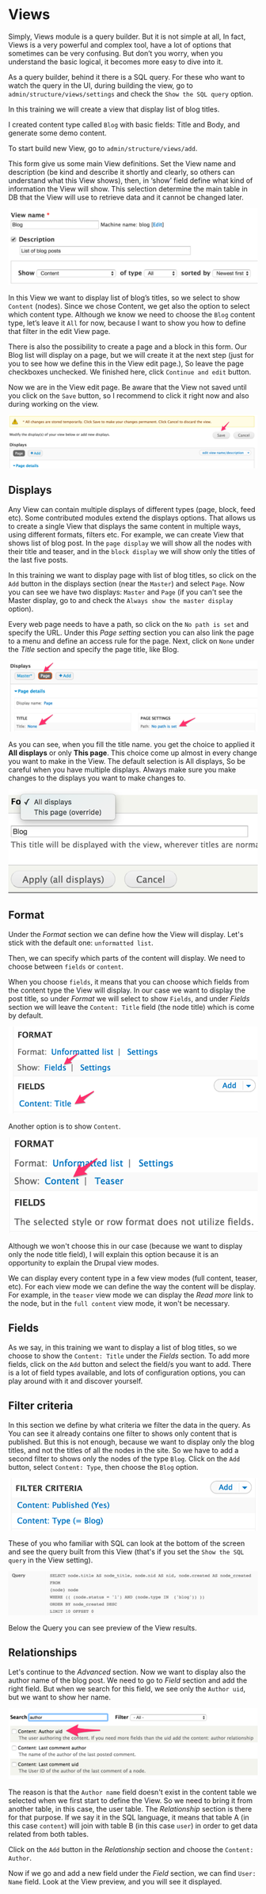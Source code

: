 # Views

Simply, Views module is a query builder. But it is not simple at all, In fact, Views is a very powerful and complex tool, have a lot of options that sometimes can be very confusing. But don’t you worry, when you understand the basic logical, it becomes more easy to dive into it.

As a query builder, behind it there is a SQL query. For these who want to watch the query in the UI, during building the view, go to `admin/structure/views/settings` and check the `Show the SQL query` option.

In this training we will create a view that display list of blog titles.

I created content type called `Blog` with basic fields: Title and Body, and generate some demo content.

To start build new View, go to `admin/structure/views/add`.

This form give us some main View definitions. Set the View name and description (be kind and describe it shortly and clearly, so others can understand what this View shows), then, in ‘show’ field define what kind of information the View will show. This selection determine the main table in DB that the View will use to retrieve data and it cannot be changed later.

![](images/views/first_view_form.png)

In this View we want to display list of blog’s titles, so we select to show `Content` (nodes). Since we chose Content, we get also the option to select which content type. Although we know we need to choose the `Blog` content type, let’s leave it `All` for now, because I want to show you how to define that filter in the edit View page.

There is also the possibility to create a page and a block in this form. Our Blog list will display on a page, but we will create it at the next step (just for you to see how we define this in the View edit page.), So leave the page checkboxes unchecked.
We finished here, click `Continue and edit` button.

Now we are in the View edit page. Be aware that the View not saved until you click on the `Save` button, so I recommend to click it right now and also during working on the view.

![](images/views/save_view.png)


## Displays

Any View can contain multiple displays of different types (page, block, feed etc). Some contributed modules extend the displays options. That allows us  to create a single View that displays the same content in multiple ways, using different formats, filters etc. For example, we can create View that shows list of blog post. In the `page display` we will show all the nodes with their title and teaser, and in the `block display` we will show only the titles of the last five posts.

In this training we want to display page with list of blog titles, so click on the `Add` button in the displays section (near the `Master`) and select `Page`. Now you can see we have two displays: `Master` and `Page` (if you can't see the Master display, go to and check the `Always show the master display` option).

Every web page needs to have a path, so click on the `No path is set` and specify the URL. Under this _Page setting_ section you can also link the page to a menu and define an access rule for the page.
Next, click on `None` under the _Title_ section and specify the page title, like Blog.

![](images/views/page_display.png)

As you can see, when you fill the title name. you get the choice to applied it **All displays** or only **This page**. This choice come up almost in every change you want to make in the View.  The default selection is All displays, So be careful when you have multiple displays. Always make sure you make changes to the displays you want to make changes to.

![](images/views/apply_all_displays.png)



## Format

Under the _Format_ section we can define how the View will display. Let's stick with the default one: `unformatted list`.

Then, we can specify which parts of the content will display. We need to choose between `fields` or `content`.

When you choose `fields`, it means that you can choose which fields from the content type the View will display. In our case we want to display the post title, so under _Format_ we will select to show `Fields`, and under _Fields_ section we will leave the `Content: Title` field (the node title) which is come by default.

![](images/views/fields.png)

Another option is to show `Content`.

![](images/views/content.png)

Although we won't choose this in our case (because we want to display only the node title field), I will explain this option because it is an opportunity to explain the Drupal view modes.

We can display every content type in a few view modes (full content, teaser, etc). For each view mode we can define the way the content will be display. For example, in the `teaser` view mode we can display the _Read more_ link to the node, but in the `full content` view mode, it won't be necessary.


## Fields

As we say, in this training we want to display a list of blog titles, so we choose to show the `Content: Title` under the _Fields_ section. To add more fields, click on the `Add` button and select the field/s you want to add. There is a lot of field types available, and lots of configuration options, you can play around with it and discover yourself.


## Filter criteria

In this section we define by what criteria we filter the data in the query. As You can see it already contains one filter to shows only content that is published. But this is not enough, because we want to display only the blog titles, and not the titles of all the nodes in the site. So we have to add a second filter to shows only the nodes of the type `Blog`.
Click on the `Add` button, select `Content: Type`, then choose the `Blog` option.

![](images/views/filters.png)

These of you who familiar with SQL can look at the bottom of the screen and see the query built from this View (that's if you set the `Show the SQL query` in the View setting).

![](images/views/query.png)


Below the Query you can see preview of the View results.



## Relationships

Let's continue to the _Advanced_ section. Now we want to display also the author name of the blog post. 
We need to go to _Field_ section and add the right field. But when we search for this field, we see only the `Author uid`, but we want to show her name.

![](images/views/author_field.png)

The reason is that the `Author name` field doesn't exist in the content table we selected when we first start to define the View. So we need to bring it from another table, in this case, the user table. The _Relationship_ section is there for that purpose.  If we say it in the SQL language, it means that table A (in this case `content`) will join with table B (in this case `user`) in order to get data related from both tables.

Click on the `Add` button in the _Relationship_ section and choose the `Content: Author`. 

Now if we go and add a new field under the _Field_ section, we can find `User: Name` field. Look at the View preview, and you will see it displayed.





